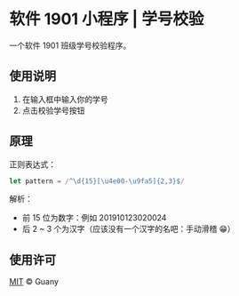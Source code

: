 # 软件 1901 小程序 | 学号校验

一个软件 1901 班级学号校验程序。

## 使用说明

1. 在输入框中输入你的学号
2. 点击校验学号按钮

## 原理

正则表达式：

```js
let pattern = /^\d{15}[\u4e00-\u9fa5]{2,3}$/
```

解析：

- 前 15 位为数字：例如 201910123020024
- 后 2 ~ 3 个为汉字（应该没有一个汉字的名吧：手动滑稽 😁）

## 使用许可

[MIT](./LICENSE) © Guany
